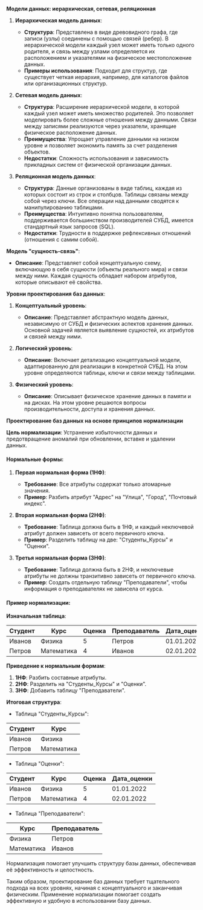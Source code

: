 
**Модели данных: иерархическая, сетевая, реляционная**

1. **Иерархическая модель данных**:
   - **Структура**: Представлена в виде древовидного графа, где записи (узлы) соединены с помощью связей (ребер). В иерархической модели каждый узел может иметь только одного родителя, и связь между узлами определяется их расположением и указателями на физическое местоположение данных.
   - **Примеры использования**: Подходит для структур, где существует четкая иерархия, например, для каталогов файлов или организационных структур.

2. **Сетевая модель данных**:
   - **Структура**: Расширение иерархической модели, в которой каждый узел может иметь множество родителей. Это позволяет моделировать более сложные отношения между данными. Связи между записями реализуются через указатели, хранящие физическое расположение данных.
   - **Преимущества**: Упрощает управление данными на низком уровне и позволяет экономить память за счет разделения объектов.
   - **Недостатки**: Сложность использования и зависимость прикладных систем от физической организации данных.

3. **Реляционная модель данных**:
   - **Структура**: Данные организованы в виде таблиц, каждая из которых состоит из строк и столбцов. Таблицы связаны между собой через ключи. Все операции над данными сводятся к манипулированию таблицами.
   - **Преимущества**: Интуитивно понятна пользователям, поддерживается большинством производителей СУБД, имеется стандартный язык запросов (SQL).
   - **Недостатки**: Трудности в поддержке рефлексивных отношений (отношения с самим собой).

**Модель "сущность-связь"**:
   - **Описание**: Представляет собой концептуальную схему, включающую в себя сущности (объекты реального мира) и связи между ними. Каждая сущность обладает набором атрибутов, которые описывают её свойства.

**Уровни проектирования баз данных**:
1. **Концептуальный уровень**:
   - **Описание**: Представляет абстрактную модель данных, независимую от СУБД и физических аспектов хранения данных. Основной задачей является выявление сущностей, их атрибутов и связей между ними.
   
2. **Логический уровень**:
   - **Описание**: Включает детализацию концептуальной модели, адаптированную для реализации в конкретной СУБД. На этом уровне определяются таблицы, ключи и связи между таблицами.

3. **Физический уровень**:
   - **Описание**: Описывает физическое хранение данных в памяти и на дисках. На этом уровне решаются вопросы производительности, доступа и хранения данных.


 **Проектирование баз данных на основе принципов нормализации**

**Цель нормализации**:
Устранение избыточности данных и предотвращение аномалий при обновлении, вставке и удалении данных.

#### Нормальные формы:

1. **Первая нормальная форма (1НФ)**:
   - **Требование**: Все атрибуты содержат только атомарные значения.
   - **Пример**: Разбить атрибут "Адрес" на "Улица", "Город", "Почтовый индекс".

2. **Вторая нормальная форма (2НФ)**:
   - **Требование**: Таблица должна быть в 1НФ, и каждый неключевой атрибут должен зависеть от всего первичного ключа.
   - **Пример**: Разделить таблицу на две: "Студенты_Курсы" и "Оценки".

3. **Третья нормальная форма (3НФ)**:
   - **Требование**: Таблица должна быть в 2НФ, и неключевые атрибуты не должны транзитивно зависеть от первичного ключа.
   - **Пример**: Создать отдельную таблицу "Преподаватели", чтобы информация о преподавателях не зависела от курса.

#### Пример нормализации:

**Изначальная таблица**:

| Студент | Курс       | Оценка | Преподаватель | Дата_оценки |
| ------- | ---------- | ------ | ------------- | ----------- |
| Иванов  | Физика     | 5      | Петров        | 01.01.2022  |
| Петров  | Математика | 4      | Иванов        | 02.01.2022  |

**Приведение к нормальным формам**:
1. **1НФ**: Разбить составные атрибуты.
2. **2НФ**: Разделить на "Студенты_Курсы" и "Оценки".
3. **3НФ**: Добавить таблицу "Преподаватели".

**Итоговая структура**:
- Таблица "Студенты_Курсы":

| Студент | Курс       |
| ------- | ---------- |
| Иванов  | Физика     |
| Петров  | Математика |
  
- Таблица "Оценки":

| Студент | Курс       | Оценка   | Дата_оценки |
| ------- | ---------- | -------- | ----------- |
| Иванов  | Физика     | 5        | 01.01.2022  |
| Петров  | Математика | 4        | 02.01.2022  |

- Таблица "Преподаватели":

| Курс       | Преподаватель |
| ---------- | ------------- |
| Физика     | Петров        |
| Математика | Иванов        |

Нормализация помогает улучшить структуру базы данных, обеспечивая её эффективность и целостность.

Таким образом, проектирование баз данных требует тщательного подхода на всех уровнях, начиная с концептуального и заканчивая физическим. Применение нормализации помогает создать эффективную и удобную в использовании базу данных.

